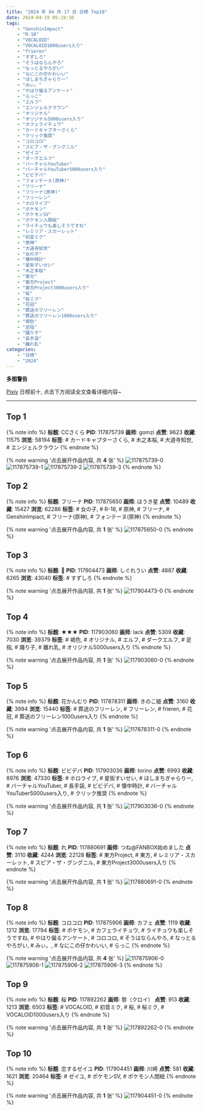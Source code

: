 ```yaml
---
title: "2024 年 04 月 17 日 日榜 Top10"
date: 2024-04-19 05:19:10
tags:
    - "GenshinImpact"
    - "R-18"
    - "VOCALOID"
    - "VOCALOID1000users入り"
    - "frieren"
    - "すずしろ"
    - "そうはならんやろ"
    - "なっとるやろがい"
    - "なにこの仔かわいい"
    - "ほしまちぎゃらりー"
    - "みぃ。"
    - "やはり偏るアンケート"
    - "らっこ"
    - "エルフ"
    - "エンジェルクラウン"
    - "オリジナル"
    - "オリジナル5000users入り"
    - "カフェライチュウ"
    - "カードキャプターさくら"
    - "クリック推奨"
    - "コロコロ"
    - "スピア・ザ・グングニル"
    - "ゼイユ"
    - "ダークエルフ"
    - "バーチャルYouTuber"
    - "バーチャルYouTuber5000users入り"
    - "ビビデバ"
    - "フォンテーヌ(原神)"
    - "フリーナ"
    - "フリーナ(原神)"
    - "フリーレン"
    - "ホロライブ"
    - "ポケモン"
    - "ポケモンSV"
    - "ポケモン人間絵"
    - "ライチュウも楽しそうですね"
    - "レミリア・スカーレット"
    - "初音ミク"
    - "原神"
    - "大道寺知世"
    - "女の子"
    - "懐中時計"
    - "星街すいせい"
    - "木之本桜"
    - "東方"
    - "東方Project"
    - "東方Project3000users入り"
    - "桜"
    - "桜ミク"
    - "花冠"
    - "葬送のフリーレン"
    - "葬送のフリーレン1000users入り"
    - "褐色"
    - "足指"
    - "踊り子"
    - "長手袋"
    - "離れ乳"
categories:
    - "日榜"
    - "2024"
---
```


<i class="fa fa-triangle-exclamation"></i>**多图警告**<i class="fa fa-triangle-exclamation"></i>

[Pixiv](https://www.pixiv.net/) 日榜前十, 点击下方阅读全文查看详细内容~

<!-- more -->

---

## Top 1

{% note info %}
**标题**: CCさくら
**PID**: 117875739 **画师**: gomzi
**点赞**: 9623 **收藏**: 11575 **浏览**: 58194
**标签**: # カードキャプターさくら, # 木之本桜, # 大道寺知世, # エンジェルクラウン
{% endnote %}

{% note warning '点击展开作品内容, 共 **4** 张' %}
![117875739-0](https://i.pixiv.re/img-original/img/2024/04/16/00/00/59/117875739_p0.jpg)
![117875739-1](https://i.pixiv.re/img-original/img/2024/04/16/00/00/59/117875739_p1.jpg)
![117875739-2](https://i.pixiv.re/img-original/img/2024/04/16/00/00/59/117875739_p2.jpg)
![117875739-3](https://i.pixiv.re/img-original/img/2024/04/16/00/00/59/117875739_p3.jpg)
{% endnote %}

## Top 2

{% note info %}
**标题**: フリーナ
**PID**: 117875650 **画师**: ほうき星
**点赞**: 10489 **收藏**: 15427 **浏览**: 62286
**标签**: # 女の子, # R-18, # 原神, # フリーナ, # GenshinImpact, # フリーナ(原神), # フォンテーヌ(原神)
{% endnote %}

{% note warning '点击展开作品内容, 共 **1** 张' %}
![117875650-0](https://i.pixiv.re/img-original/img/2024/04/16/00/00/30/117875650_p0.jpg)
{% endnote %}

## Top 3

{% note info %}
**标题**: 💌
**PID**: 117904473 **画师**: しぐれうい
**点赞**: 4887 **收藏**: 6265 **浏览**: 43040
**标签**: # すずしろ
{% endnote %}

{% note warning '点击展开作品内容, 共 **1** 张' %}
![117904473-0](https://i.pixiv.re/img-original/img/2024/04/17/00/36/24/117904473_p0.jpg)
{% endnote %}

## Top 4

{% note info %}
**标题**: ★★★
**PID**: 117903060 **画师**: lack
**点赞**: 5309 **收藏**: 7030 **浏览**: 39379
**标签**: # 褐色, # オリジナル, # エルフ, # ダークエルフ, # 足指, # 踊り子, # 離れ乳, # オリジナル5000users入り
{% endnote %}

{% note warning '点击展开作品内容, 共 **1** 张' %}
![117903060-0](https://i.pixiv.re/img-original/img/2024/04/17/00/00/25/117903060_p0.png)
{% endnote %}

## Top 5

{% note info %}
**标题**: 花かんむり
**PID**: 117878311 **画师**: きのこ姫
**点赞**: 3160 **收藏**: 3994 **浏览**: 15440
**标签**: # 葬送のフリーレン, # フリーレン, # frieren, # 花冠, # 葬送のフリーレン1000users入り
{% endnote %}

{% note warning '点击展开作品内容, 共 **1** 张' %}
![117878311-0](https://i.pixiv.re/img-original/img/2024/04/16/01/30/02/117878311_p0.jpg)
{% endnote %}

## Top 6

{% note info %}
**标题**: ビビデバ
**PID**: 117903036 **画师**: torino
**点赞**: 6993 **收藏**: 8976 **浏览**: 47330
**标签**: # ホロライブ, # 星街すいせい, # ほしまちぎゃらりー, # バーチャルYouTuber, # 長手袋, # ビビデバ, # 懐中時計, # バーチャルYouTuber5000users入り, # クリック推奨
{% endnote %}

{% note warning '点击展开作品内容, 共 **1** 张' %}
![117903036-0](https://i.pixiv.re/img-original/img/2024/04/17/00/00/20/117903036_p0.jpg)
{% endnote %}

## Top 7

{% note info %}
**标题**: れ
**PID**: 117880691 **画师**: つね@FANBOX始めました
**点赞**: 3110 **收藏**: 4244 **浏览**: 22128
**标签**: # 東方Project, # 東方, # レミリア・スカーレット, # スピア・ザ・グングニル, # 東方Project3000users入り
{% endnote %}

{% note warning '点击展开作品内容, 共 **1** 张' %}
![117880691-0](https://i.pixiv.re/img-original/img/2024/04/16/04/30/01/117880691_p0.png)
{% endnote %}

## Top 8

{% note info %}
**标题**: コロコロ
**PID**: 117875906 **画师**: カフェ
**点赞**: 1119 **收藏**: 1212 **浏览**: 17794
**标签**: # ポケモン, # カフェライチュウ, # ライチュウも楽しそうですね, # やはり偏るアンケート, # コロコロ, # そうはならんやろ, # なっとるやろがい, # みぃ。, # なにこの仔かわいい, # らっこ
{% endnote %}

{% note warning '点击展开作品内容, 共 **4** 张' %}
![117875906-0](https://i.pixiv.re/img-original/img/2024/04/16/00/03/49/117875906_p0.jpg)
![117875906-1](https://i.pixiv.re/img-original/img/2024/04/16/00/03/49/117875906_p1.jpg)
![117875906-2](https://i.pixiv.re/img-original/img/2024/04/16/00/03/49/117875906_p2.jpg)
![117875906-3](https://i.pixiv.re/img-original/img/2024/04/16/00/03/49/117875906_p3.jpg)
{% endnote %}

## Top 9

{% note info %}
**标题**: 桜
**PID**: 117892262 **画师**: 黎（クロイ）
**点赞**: 913 **收藏**: 1213 **浏览**: 6503
**标签**: # VOCALOID, # 初音ミク, # 桜, # 桜ミク, # VOCALOID1000users入り
{% endnote %}

{% note warning '点击展开作品内容, 共 **1** 张' %}
![117892262-0](https://i.pixiv.re/img-original/img/2024/04/16/18/07/12/117892262_p0.jpg)
{% endnote %}

## Top 10

{% note info %}
**标题**: 恋するゼイユ
**PID**: 117904451 **画师**: 川崎
**点赞**: 581 **收藏**: 1621 **浏览**: 20464
**标签**: # ゼイユ, # ポケモンSV, # ポケモン人間絵
{% endnote %}

{% note warning '点击展开作品内容, 共 **1** 张' %}
![117904451-0](https://i.pixiv.re/img-original/img/2024/04/17/00/35/30/117904451_p0.jpg)
{% endnote %}

